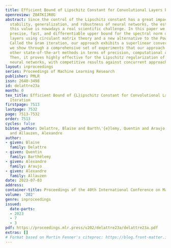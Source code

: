 ```yaml
---
title: Efficient Bound of Lipschitz Constant for Convolutional Layers by Gram Iteration
openreview: Z0ATKIJR8G
abstract: Since the control of the Lipschitz constant has a great impact on the training
  stability, generalization, and robustness of neural networks, the estimation of
  this value is nowadays a real scientific challenge. In this paper we introduce a
  precise, fast, and differentiable upper bound for the spectral norm of convolutional
  layers using circulant matrix theory and a new alternative to the Power iteration.
  Called the Gram iteration, our approach exhibits a superlinear convergence. First,
  we show through a comprehensive set of experiments that our approach outperforms
  other state-of-the-art methods in terms of precision, computational cost, and scalability.
  Then, it proves highly effective for the Lipschitz regularization of convolutional
  neural networks, with competitive results against concurrent approaches.
layout: inproceedings
series: Proceedings of Machine Learning Research
publisher: PMLR
issn: 2640-3498
id: delattre23a
month: 0
tex_title: Efficient Bound of {L}ipschitz Constant for Convolutional Layers by {G}ram
  Iteration
firstpage: 7513
lastpage: 7532
page: 7513-7532
order: 7513
cycles: false
bibtex_author: Delattre, Blaise and Barth\'{e}lemy, Quentin and Araujo, Alexandre
  and Allauzen, Alexandre
author:
- given: Blaise
  family: Delattre
- given: Quentin
  family: Barthélemy
- given: Alexandre
  family: Araujo
- given: Alexandre
  family: Allauzen
date: 2023-07-03
address: 
container-title: Proceedings of the 40th International Conference on Machine Learning
volume: '202'
genre: inproceedings
issued:
  date-parts:
  - 2023
  - 7
  - 3
pdf: https://proceedings.mlr.press/v202/delattre23a/delattre23a.pdf
extras: []
# Format based on Martin Fenner's citeproc: https://blog.front-matter.io/posts/citeproc-yaml-for-bibliographies/
---
```

